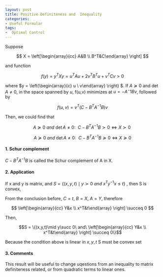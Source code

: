 ```yaml
---
layout: post
title: Positive Definiteness and  Inequality
categories:
- Useful Formular
tags:
-  Optimal Control
---
```


Suppose 

$$ X = \left[\begin{array}{cc} 
A&B \\
B^T&C\end{array}
\right]
$$

and function 

$$ f(y) =y^TXy = u^T Au + 2v^TB^Tu+v^TCv >0$$

where $y = \left(\begin{array}{c} 
u \\
v\end{array}
\right)
$. If $A\succeq 0$ and $\det A\neq 0$, in the space spanned by $u$, f(u,v) minimizes at $u = - A^-1Bv$, followed by

$$f(u,v) = v^T(C - B^TA^{-1}B)v $$

Then, we could find that

$$A\succeq 0\ and\ \det A\neq 0:\ \ C - B^TA^{-1}B\succ 0 \Longleftrightarrow X \succ 0\ $$

$$A\succeq 0\ and\ \det A\neq 0:\ \ C - B^TA^{-1}B\succeq 0 \Longleftrightarrow X \succeq 0$$

#### 1. Schur complement

$C - B^TA^{-1}B$ is called the Schur complement of A in X.

#### 2. Application 


If x and y is matrix, and $S = \{(x,y,t) \mid y \succ 0\ and\ x^T y^{-1} x \leq t \}$ , then S is convex,

From the conclusion before, $C=t,\ B = X,\ A = Y$, therefore 

$$ \left[\begin{array}{cc} 
Y&x \\
x^T&t\end{array}
\right] \succeq 0
$$

Then, 

$$S = \{(x,y,t)\mid y\succ 0\ and\  \left[\begin{array}{cc} 
Y&x \\
x^T&t\end{array}
\right] \succeq 0\}$$

Because the condition above is linear in $x,y,t$ S must be convex set

#### 3. Comments

This result will be useful to change uqestions from an inequality to matrix definiteness related, or from quadratic terms to linear ones. 

